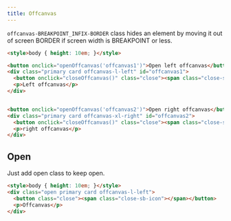 ```yaml
---
title: Offcanvas
---
```


`offcanvas-BREAKPOINT_INFIX-BORDER` class hides an element by moving it out of screen BORDER if screen width is BREAKPOINT or less. 

```html
<style>body { height: 10em; }</style>

<button onclick="openOffcanvas('offcanvas1')">Open left offcanvas</button>
<div class="primary card offcanvas-l-left" id="offcanvas1">
  <button onclick="closeOffcanvas()" class="close"><span class="close-sb-icon"></span></button>
  <p>Left offcanvas</p>
</div>


<button onclick="openOffcanvas('offcanvas2')">Open right offcanvas</button>
<div class="primary card offcanvas-xl-right" id="offcanvas2">
  <button onclick="closeOffcanvas()" class="close"><span class="close-sb-icon"></span></button>
  <p>right offcanvas</p>
</div>
```

## Open

Just add open class to keep open.

```html
<style>body { height: 10em; }</style>
<div class="open primary card offcanvas-l-left">
  <button class="close"><span class="close-sb-icon"></span></button>
  <p>Offcanvas</p>
</div>
```